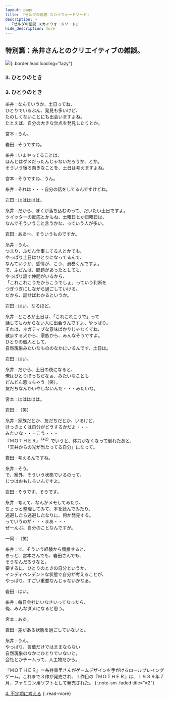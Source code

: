 ```yaml
---
layout: page
title: 『ゼルダの伝説 スカイウォードソード』
description: >
  『ゼルダの伝説 スカイウォードソード』
hide_description: ture
---
```


## 特別篇：糸井さんとのクリエイティブの雑談。

![](/interviews/jp/wii/souj/sp/img/mainvisual3.jpg){:.border.lead loading="lazy"}

### 3. ひとりのとき

<DIV CLASS="pagebox-r">

### 3. ひとりのとき

糸井
: なんていうか、土日ってね、<br>ひとりでいるぶん、発見も多いけど、<br>たのしくないことにも出会いますよね。<br>たとえば、自分の大きな欠点を発見したりとか。

宮本
: うん。

岩田
: そうですね。

糸井
: いまやってることは、<br>ほんとはダメだったんじゃないだろうか、とか。<br>そういう後ろ向きなことを、土日は考えますよね。

宮本
: そうですね、うん。

糸井
: それは・・・自分の話をしてるんですけどね。

岩田
: ははははは。

糸井
: だから、ぼくが落ち込むのって、だいたい土日ですよ。<br>ツイッターの反応とかもね、土曜日とか日曜日は、<br>なんでそういうこと言うかな、っていう人が多い。

岩田
: ああー、そういうものですか。

糸井
: うん。<br>つまり、ふだん仕事してる人とかでも、<br>やっぱり土日はひとりになってるんで、<br>なんていうか、感情が、こう、渦巻くんですよ。<br>で、ふだんは、問題があったとしても、<br>やっぱり話す仲間がいるから、<br>「これこれこうだからこうでしょ」っていう判断を<br>つぎつぎにしながら過ごしていける。<br>だから、話せばわかるというか。

岩田
: はい、なるほど。

糸井
: ところが土日は、「これこれこうで」って<br>話してもわからない人に出会うんですよ、やっぱり。<br>それは、ネガティブな意味ばかりじゃなくてね、<br>散歩する犬から、家族から、みんなそうですよ。<br>ひとりの個人として、<br>自然現象みたいなもののなかにいるんです、土日は。

岩田
: はい。

糸井
: だから、土日の夜になると、<br>俺はひとりぼっちだなぁ、みたいなことも<br>どんどん思っちゃう（笑）。<br>友だちなんかいやしないんだ・・・みたいな。

宮本
: ははははは。

岩田
: （笑）

糸井
: 家族だとか、友だちだとか、いるけど、<br>けっきょくは自分がどうするかだよ・・・<br>みたいな・・・こう・・・<br>『ＭＯＴＨＥＲ』<sup>（※2）</sup>でいうと、体力がなくなって倒れたあと、<br>「天井からの光が当たってる自分」になって。

岩田
: 考えるんですね。

糸井
: そう。<br>で、案外、そういう状態でいるのって、<br>じつはおもしろいんですよ。

岩田
: そうです、そうです。

糸井
: 考えて、なんかメモしてみたり、<br>ちょっと整理してみて、本を読んでみたり、<br>逃避したら逃避したなりに、何か発見する。<br>っていうのが・・・まあ・・・<br>ぜーんぶ、自分のことなんですが。

一同
: （笑）

糸井
: で、そういう経験から類推すると、<br>きっと、宮本さんでも、岩田さんでも、<br>そうなんだろうなと。<br>要するに、ひとりのときの自分というか、<br>インディペンデントな状態で自分が考えることが、<br>やっぱり、すごい重要なんじゃないかなぁ。

岩田
: はい。

糸井
: 毎日会社にいなさいってなったら、<br>俺、みんなダメになると思う。

宮本
: ああ。

岩田
: 差がある状態を過ごしていないと。

糸井
: うん。<br>やっぱり、言葉だけではままならない<br>自然現象のなかにひとりでいないと。<br>会社とかチームって、人工物だから。

『ＭＯＴＨＥＲ』＝糸井重里さんがゲームデザインを手がけるロールプレイングゲーム。これまで３作が発売され、１作目の『ＭＯＴＨＥＲ』は、１９８９年７月、ファミコン用ソフトとして発売された。
{:.note-sm .faded title="※2"}

[4. 不定期に考える](4.md)
{:.read-more}

